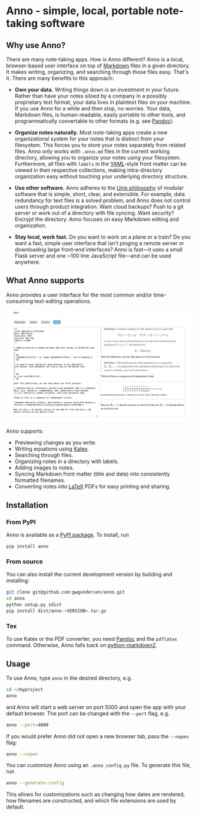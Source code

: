 # Anno - simple, local, portable note-taking software

## Why use Anno?

There are many note-taking apps. How is Anno different? Anno is a local, browser-based user interface on top of [Markdown](https://daringfireball.net/projects/markdown/) files in a given directory. It makes writing, organizing, and searching through those files easy. That's it. There are many benefits to this approach:

- **Own your data.** Writing things down is an investment in your future. Rather than have your notes siloed by a company in a possibly proprietary text format, your data lives in plaintext files on your machine. If you use Anno for a while and then stop, no worries. Your data, Markdown files, is human-readable, easily portable to other tools, and programmatically convertable to other formats (e.g. see [Pandoc](https://pandoc.org/)).

- **Organize notes naturally.** Most note-taking apps create a new organizational system for your notes that is distinct from your filesystem. This forces you to store your notes separately from related files. Anno only works with `.anno.md` files in the current working directory, allowing you to organize your notes using your filesystem. Furthermore, all files with `labels` in the [YAML](https://yaml.org/)-style front matter can be viewed in their respective collections, making intra-directory organization easy without touching your underlying directory structure.

- **Use other software.** Anno adheres to the [Unix philosophy](https://en.wikipedia.org/wiki/Unix_philosophy) of modular software that is simple, short, clear, and extensible. For example, data redundancy for text files is a solved problem, and Anno does not control users through product integration. Want cloud backups? Push to a git server or work out of a directory with file syncing. Want security? Encrypt the directory. Anno focuses on easy Markdown editing and organization.

- **Stay local, work fast.** Do you want to work on a plane or a train? Do you want a fast, simple user interface that isn't pinging a remote server or downloading large front-end interfaces? Anno is fast—it uses a small Flask server and one ~100 line JavaScript file—and can be used anywhere.


## What Anno supports

Anno provides a user interface for the most common and/or time-consuming text-editing operations. 

<img src='https://raw.githubusercontent.com/gwgundersen/anno/master/screenshots/editing_0.0.5.png'/>

Anno supports:

- Previewing changes as you write.
- Writing equations using [Katex](https://katex.org/).
- Searching through files.
- Organizing notes in a directory with labels.
- Adding images to notes.
- Syncing Markdown front matter (title and date) into consistently formatted filenames.
- Converting notes into [LaTeX](https://www.latex-project.org/) PDFs for easy printing and sharing.
    
## Installation

### From PyPI

Anno is available as a [PyPI package](https://pypi.org/project/anno/). To install, run

```bash
pip install anno
```

### From source

You can also install the current development version by building and installing:

```bash
git clone git@github.com:gwgundersen/anno.git
cd anno
python setup.py sdist
pip install dist/anno-<VERSION>.tar.gz
```

### Tex

To use Katex or the PDF converter, you need [Pandoc](https://pandoc.org/) and the `pdflatex` command. Otherwise, Anno falls back on [python-markdown2](https://github.com/trentm/python-markdown2).

## Usage

To use Anno, type `anno` in the desired directory, e.g.

```bash
cd ~/myproject
anno
```

and Anno will start a web server on port 5000 and open the app with your default browser. The port can be changed with the `--port` flag, e.g.

```bash
anno --port=4000
```

If you would prefer Anno did not open a new browser tab, pass the `--nopen` flag:

```bash
anno --nopen
```

You can customize Anno using an `.anno_config.py` file. To generate this file, run

```bash
anno --generate-config
```

This allows for customizations such as changing how dates are rendered, how filenames are constructed, and which file extensions are used by default.